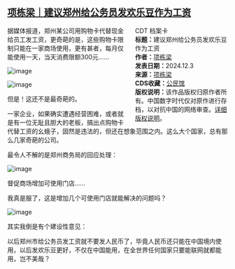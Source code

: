 <!--1733466532000-->
[项栋梁｜建议郑州给公务员发欢乐豆作为工资](https://chinadigitaltimes.net/chinese/713719.html)
------

<div style="width:42%;float:right;padding-left:20px;"><div class="su-spoiler su-spoiler-style-fancy su-spoiler-icon-chevron-circle" data-scroll-offset="0" data-anchor-in-url="no"><div class="su-spoiler-title" tabindex="0" role="button"><span class="su-spoiler-icon"></span>CDT 档案卡</div><div class="su-spoiler-content su-u-clearfix su-u-trim"><strong>标题：</strong>建议郑州给公务员发欢乐豆作为工资<br><strong>作者：</strong><a href="https://chinadigitaltimes.net/space/项栋梁" target="_blank">项栋梁</a><br><strong>发表日期：</strong>2024.12.3<br><strong>来源：</strong><a href="https://archive.ph/M9RQf" target="_blank">项栋梁</a><br><strong>CDS收藏：</strong><a href="https://chinadigitaltimes.net/space/%E5%85%AC%E6%B0%91%E9%A6%86" target="_blank" rel="noopener">公民馆</a><br><strong>版权说明：</strong>该作品版权归原作者所有。中国数字时代仅对原作进行存档，以对抗中国的网络审查。<a href="https://chinadigitaltimes.net/chinese/copyright">详细版权说明</a>。</div></div></div><p>据媒体报道，郑州某公司用购物卡代替现金给员工发工资，更奇葩的是，这些购物卡限制只能在一家商场使用，更有甚者，每月仅能使用一天，当天消费限额300元……</p><p><img decoding="async" src="https://chinadigitaltimes.net/chinese/files/2024/12/post-713719-675299a4bb58b." alt="image"></p><p><img decoding="async" src="https://chinadigitaltimes.net/chinese/files/2024/12/post-713719-675299a4c38d4." alt="image"></p><p>但是！这还不是最奇葩的。</p><p>一家企业，如果确实遭遇经营困难，或者就是有一位无耻且胆大的老板，搞出点购物卡代替工资的幺蛾子，固然是违法的，但还在想象范围之内。这么大个国家，总有那么几家奇葩的公司。</p><p>最令人不解的是郑州商务局的回应处理：</p><p><img decoding="async" src="https://chinadigitaltimes.net/chinese/files/2024/12/post-713719-675299a4cc3a7." alt="image"></p><p>督促商场增加可使用门店……</p><p>我真是服了，这是增加几个可使用门店就能解决的问题吗？</p><p><img decoding="async" src="https://chinadigitaltimes.net/chinese/files/2024/12/post-713719-675299a4d6202." alt="image"></p><p>其实我倒是有个建设性意见：</p><p>以后郑州市给公务员发工资就不要发人民币了，毕竟人民币还只能在中国境内使用，以后发欢乐豆更好，不仅在中国能用，在全世界任何国家只要能联网就都能用，岂不美哉？</p><div class="addtoany_share_save_container addtoany_content addtoany_content_bottom"><div class="a2a_kit a2a_kit_size_32 addtoany_list" data-a2a-url="https://chinadigitaltimes.net/chinese/713719.html" data-a2a-title="项栋梁｜建议郑州给公务员发欢乐豆作为工资"><a class="a2a_button_facebook" href="https://www.addtoany.com/add_to/facebook?linkurl=https%3A%2F%2Fchinadigitaltimes.net%2Fchinese%2F713719.html&amp;linkname=%E9%A1%B9%E6%A0%8B%E6%A2%81%EF%BD%9C%E5%BB%BA%E8%AE%AE%E9%83%91%E5%B7%9E%E7%BB%99%E5%85%AC%E5%8A%A1%E5%91%98%E5%8F%91%E6%AC%A2%E4%B9%90%E8%B1%86%E4%BD%9C%E4%B8%BA%E5%B7%A5%E8%B5%84" title="Facebook" rel="nofollow noopener" target="_blank"></a><a class="a2a_button_twitter" href="https://www.addtoany.com/add_to/twitter?linkurl=https%3A%2F%2Fchinadigitaltimes.net%2Fchinese%2F713719.html&amp;linkname=%E9%A1%B9%E6%A0%8B%E6%A2%81%EF%BD%9C%E5%BB%BA%E8%AE%AE%E9%83%91%E5%B7%9E%E7%BB%99%E5%85%AC%E5%8A%A1%E5%91%98%E5%8F%91%E6%AC%A2%E4%B9%90%E8%B1%86%E4%BD%9C%E4%B8%BA%E5%B7%A5%E8%B5%84" title="Twitter" rel="nofollow noopener" target="_blank"></a><a class="a2a_button_telegram" href="https://www.addtoany.com/add_to/telegram?linkurl=https%3A%2F%2Fchinadigitaltimes.net%2Fchinese%2F713719.html&amp;linkname=%E9%A1%B9%E6%A0%8B%E6%A2%81%EF%BD%9C%E5%BB%BA%E8%AE%AE%E9%83%91%E5%B7%9E%E7%BB%99%E5%85%AC%E5%8A%A1%E5%91%98%E5%8F%91%E6%AC%A2%E4%B9%90%E8%B1%86%E4%BD%9C%E4%B8%BA%E5%B7%A5%E8%B5%84" title="Telegram" rel="nofollow noopener" target="_blank"></a><a class="a2a_button_reddit" href="https://www.addtoany.com/add_to/reddit?linkurl=https%3A%2F%2Fchinadigitaltimes.net%2Fchinese%2F713719.html&amp;linkname=%E9%A1%B9%E6%A0%8B%E6%A2%81%EF%BD%9C%E5%BB%BA%E8%AE%AE%E9%83%91%E5%B7%9E%E7%BB%99%E5%85%AC%E5%8A%A1%E5%91%98%E5%8F%91%E6%AC%A2%E4%B9%90%E8%B1%86%E4%BD%9C%E4%B8%BA%E5%B7%A5%E8%B5%84" title="Reddit" rel="nofollow noopener" target="_blank"></a><a class="a2a_button_whatsapp" href="https://www.addtoany.com/add_to/whatsapp?linkurl=https%3A%2F%2Fchinadigitaltimes.net%2Fchinese%2F713719.html&amp;linkname=%E9%A1%B9%E6%A0%8B%E6%A2%81%EF%BD%9C%E5%BB%BA%E8%AE%AE%E9%83%91%E5%B7%9E%E7%BB%99%E5%85%AC%E5%8A%A1%E5%91%98%E5%8F%91%E6%AC%A2%E4%B9%90%E8%B1%86%E4%BD%9C%E4%B8%BA%E5%B7%A5%E8%B5%84" title="WhatsApp" rel="nofollow noopener" target="_blank"></a><a class="a2a_button_email" href="https://www.addtoany.com/add_to/email?linkurl=https%3A%2F%2Fchinadigitaltimes.net%2Fchinese%2F713719.html&amp;linkname=%E9%A1%B9%E6%A0%8B%E6%A2%81%EF%BD%9C%E5%BB%BA%E8%AE%AE%E9%83%91%E5%B7%9E%E7%BB%99%E5%85%AC%E5%8A%A1%E5%91%98%E5%8F%91%E6%AC%A2%E4%B9%90%E8%B1%86%E4%BD%9C%E4%B8%BA%E5%B7%A5%E8%B5%84" title="Email" rel="nofollow noopener" target="_blank"></a><a class="a2a_button_copy_link" href="https://www.addtoany.com/add_to/copy_link?linkurl=https%3A%2F%2Fchinadigitaltimes.net%2Fchinese%2F713719.html&amp;linkname=%E9%A1%B9%E6%A0%8B%E6%A2%81%EF%BD%9C%E5%BB%BA%E8%AE%AE%E9%83%91%E5%B7%9E%E7%BB%99%E5%85%AC%E5%8A%A1%E5%91%98%E5%8F%91%E6%AC%A2%E4%B9%90%E8%B1%86%E4%BD%9C%E4%B8%BA%E5%B7%A5%E8%B5%84" title="Copy Link" rel="nofollow noopener" target="_blank"></a><a class="a2a_dd addtoany_share_save addtoany_share" href="https://www.addtoany.com/share"></a></div></div>
